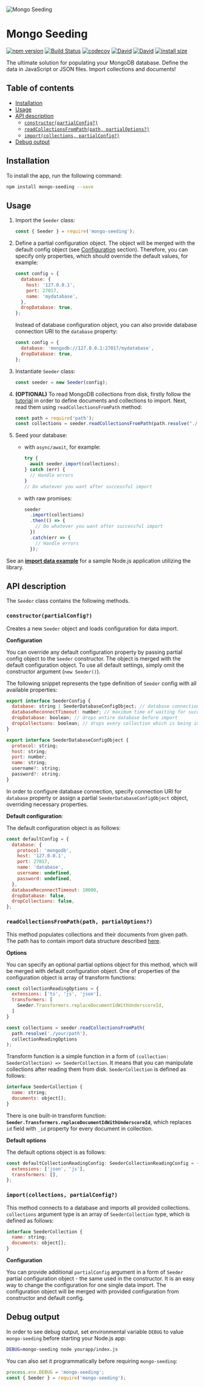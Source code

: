 ![Mongo Seeding](https://raw.githubusercontent.com/pkosiec/mongo-seeding/master/docs/assets/logo.png)

# Mongo Seeding

[![npm version](https://badge.fury.io/js/mongo-seeding.svg)](https://npmjs.org/package/mongo-seeding) [![Build Status](https://travis-ci.org/pkosiec/mongo-seeding.svg?branch=master)](https://travis-ci.org/pkosiec/mongo-seeding) [![codecov](https://codecov.io/gh/pkosiec/mongo-seeding/branch/master/graph/badge.svg?flag=core)](https://codecov.io/gh/pkosiec/mongo-seeding) [![David](https://img.shields.io/david/pkosiec/mongo-seeding.svg?path=core)]() [![David](https://img.shields.io/david/dev/pkosiec/mongo-seeding.svg?path=core)]() [![install size](https://packagephobia.now.sh/badge?p=mongo-seeding)](https://packagephobia.now.sh/result?p=mongo-seeding)

The ultimate solution for populating your MongoDB database. Define the data in JavaScript or JSON files. Import collections and documents!

## Table of contents

- [Installation](#installation)
- [Usage](#usage)
- [API description](#api-description)
    - [`constructor(partialConfig?)`](#constructorpartialconfig)
    - [`readCollectionsFromPath(path, partialOptions?)`](#readcollectionsfrompathpath-partialoptions)
    - [`import(collections, partialConfig?)`](#importcollections-partialconfig)
- [Debug output](#debug-output)

## Installation

To install the app, run the following command:

```bash
npm install mongo-seeding --save
```

## Usage

1.  Import the `Seeder` class:

    ```javascript
    const { Seeder } = require('mongo-seeding');
    ```

1.  Define a partial configuration object. The object will be merged with the default config object (see [Configuration](#configuration) section). Therefore, you can specify only properties, which should override the default values, for example:

    ```javascript
    const config = {
      database: {
        host: '127.0.0.1',
        port: 27017,
        name: 'mydatabase',
      },
      dropDatabase: true,
    };
    ```

    Instead of database configuration object, you can also provide database connection URI to the `database` property:

    ```javascript
    const config = {
      database: 'mongodb://127.0.0.1:27017/mydatabase',
      dropDatabase: true,
    };
    ```

1.  Instantiate `Seeder` class:

    ```javascript
    const seeder = new Seeder(config);
    ```

1.  **(OPTIONAL)** To read MongoDB collections from disk, firstly follow the [tutorial](https://github.com/pkosiec/mongo-seeding/blob/master/docs/import-data-definition.md) in order to define documents and collections to import. Next, read them using `readCollectionsFromPath` method:

    ```javascript
    const path = require('path');
    const collections = seeder.readCollectionsFromPath(path.resolve("./your/path"));
    ```

1.  Seed your database:

    - with `async/await`, for example:

      ```javascript
      try {
        await seeder.import(collections);
      } catch (err) {
        // Handle errors
      }
      // Do whatever you want after successful import
      ```

    - with raw promises:

      ```javascript
      seeder
        .import(collections)
        .then(() => {
          // Do whatever you want after successful import
        })
        .catch(err => {
          // Handle errors
        });
      ```

See an [**import data example**](https://github.com/pkosiec/mongo-seeding/blob/master/examples/import-data) for a sample Node.js application utilizing the library. 

## API description

The `Seeder` class contains the following methods.

### `constructor(partialConfig?)`

Creates a new `Seeder` object and loads configuration for data import.

**Configuration**

You can override any default configuration property by passing partial config object to the `Seeder` constructor. The object is merged with the default configuration object. To use all default settings, simply omit the constructor argument (`new Seeder()`).

The following snippet represents the type definition of `Seeder` config with all available properties:

```javascript
export interface SeederConfig {
  database: string | SeederDatabaseConfigObject; // database connection URI or configuration object
  databaseReconnectTimeout: number; // maximum time of waiting for successful MongoDB connection in milliseconds
  dropDatabase: boolean; // drops entire database before import
  dropCollections: boolean; // drops every collection which is being imported
}

export interface SeederDatabaseConfigObject {
  protocol: string;
  host: string;
  port: number;
  name: string;
  username?: string;
  password?: string;
}
```

In order to configure database connection, specify connection URI for `database` property or assign a partial `SeederDatabaseConfigObject` object, overriding necessary properties.

**Default configuration**:

The default configuration object is as follows:

```javascript
const defaultConfig = {
  database: {
    protocol: 'mongodb',
    host: '127.0.0.1',
    port: 27017,
    name: 'database',
    username: undefined,
    password: undefined, 
  },
  databaseReconnectTimeout: 10000,
  dropDatabase: false,
  dropCollections: false,
};
```

### `readCollectionsFromPath(path, partialOptions?)`

This method populates collections and their documents from given path. The path has to contain import data structure described [here](https://github.com/pkosiec/mongo-seeding/blob/master/docs/import-data-definition.md).

**Options**

You can specify an optional partial options object for this method, which will be merged with default configuration object. One of properties of the configuration object is array of transform functions:

```javascript
const collectionReadingOptions = {
  extensions: ['ts', 'js', 'json'],
  transformers: [
    Seeder.Transformers.replaceDocumentIdWithUnderscoreId,
  ]
}

const collections = seeder.readCollectionsFromPath(
  path.resolve('./your/path'),
  collectionReadingOptions
);
```

Transform function is a simple function in a form of `(collection: SeederCollection) => SeederCollection`. It means that you can manipulate collections after reading them from disk. `SeederCollection` is defined as follows:

```javascript
interface SeederCollection {
  name: string;
  documents: object[];
}
```

There is one built-in transform function: **`Seeder.Transformers.replaceDocumentIdWithUnderscoreId`**, which replaces `id` field with `_id` property for every document in collection.

**Default options**

The default options object is as follows:

```javascript
const defaultCollectionReadingConfig: SeederCollectionReadingConfig = {
  extensions: ['json', 'js'],
  transformers: [],
};
```

### `import(collections, partialConfig?)`

This method connects to a database and imports all provided collections. `collections` argument type is an array of `SeederCollection` type, which is defined as follows:

```javascript
interface SeederCollection {
  name: string;
  documents: object[];
}
```

**Configuration**

You can provide additional `partialConfig` argument in a form of `Seeder` partial configuration object - the same used in the constructor. It is an easy way to change the configuration for one single data import. The configuration object will be merged with provided configuration from constructor and default config.

## Debug output

In order to see debug output, set environmental variable `DEBUG` to value `mongo-seeding` before starting your Node.js app:

```bash
DEBUG=mongo-seeding node yourapp/index.js
```

You can also set it programmatically before requiring `mongo-seeding`:

```javascript
process.env.DEBUG = 'mongo-seeding';
const { Seeder } = require('mongo-seeding');
```
